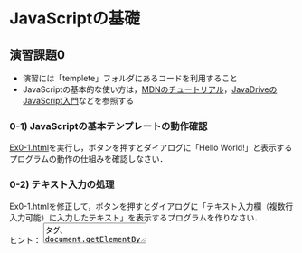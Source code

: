 # JavaScriptの基礎
## 演習課題0 
- 演習には「templete」フォルダにあるコードを利用すること  
- JavaScriptの基本的な使い方は，[MDNのチュートリアル](https://developer.mozilla.org/ja/docs/Learn/Getting_started_with_the_web/JavaScript_basics)，[JavaDriveのJavaScript入門](https://www.javadrive.jp/javascript/)などを参照する

### 0-1) JavaScriptの基本テンプレートの動作確認 
[Ex0-1.html](https://oecu-kozaki-lab.github.io/JS-SPARQL-Exercise/Ex0-1.html)を実行し，ボタンを押すとダイアログに「Hello World!」と表示するプログラムの動作の仕組みを確認しなさい．

### 0-2) テキスト入力の処理 
Ex0-1.htmlを修正して，ボタンを押すとダイアログに「テキスト入力欄（複数行入力可能）に入力したテキスト」を表示するプログラムを作りなさい．  
ヒント： <textarea>タグ、document.getElementById(入力欄のID).value などを使うとよい.

### 0-3) テキストのWebページへの表示処理 【
Ex0-2.htmlを修正して，ボタンを押すと，開いているWebページの下部（ソースでは`<div id="result_div"></div>`で示された部分）に「テキスト入力欄（複数行入力可能）に入力したテキスト」を表示するプログラムを作りなさい．  
- 複数行入力した際も，正しく改行されるように注意すること
- ボタンを押すたびに，入力内容が「追記する形」で表示される方法も試す
ヒント：Webページの書き換えには，innerTextやinnerHTMLを使うとよい．  

### 0-4) テキスト入力の処理 
Ex0-3.htmlを修正して，１行分のテキストを入力する「キーワード入力欄」を追加なさい．  
その上で，ボタンを押すと，開いているWebページの下部に表示される「テキスト入力欄（複数行入力可能）に入力したテキスト」中で，「キーワード入力欄」に入力したキーワードが「強調表示」されるプログラムを作りなさい．  
- 強調表示の仕方は，「太字にする」，「背景の色を変える」など，いくつか試すこと
- 複数のキーワードを「半角スペース区切り」で入力し，それぞれのキーワードに一致する箇所を強調表示できるような拡張も行う  
ヒント（使う関数の例）：replaceAll，split，forEachなどを使うとよい．  

 
